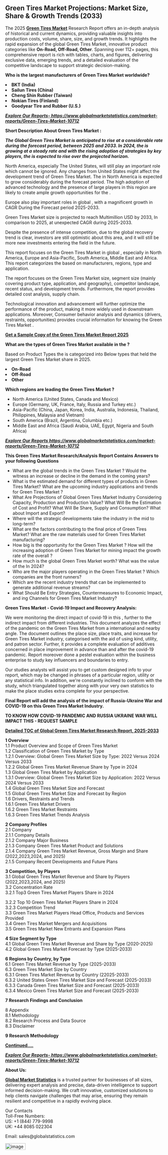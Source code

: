 <h2>Green Tires Market Projections: Market Size, Share & Growth Trends (2033)</h2><p>The 2025 <strong><a href="https://www.globalmarketstatistics.com/market-reports/Green-Tires-Market-10712">Green Tires Market</a></strong> Research Report offers an in-depth analysis of historical and current dynamics, providing valuable insights into production costs, volume, share, size, and growth trends. It highlights the rapid expansion of the global Green Tires Market, innovative product categories like <strong>On-Road, Off-Road, Other</strong>. Spanning over 112+ pages, this comprehensive report is rich with tables, charts, and figures, delivering exclusive data, emerging trends, and a detailed evaluation of the competitive landscape to support strategic decision-making.</p><p><strong>Who is the largest manufacturers of Green Tires Market worldwide?</strong></p><p><strong><li>BKT (India)<li>Sailun Tires (China)<li>Cheng Shin Rubber (Taiwan)<li>Nokian Tires (Finland)<li>Goodyear Tire and Rubber (U.S.)</strong></p><p><strong><em><a href="https://www.globalmarketstatistics.com/market-reports/Green-Tires-Market-10712">Explore Our Reports-&nbsp;https://www.globalmarketstatistics.com/market-reports/Green-Tires-Market-10712</a></em></strong></p><p><strong>Short Description About Green Tires Market :</strong></p><p><strong><em>The Global Green Tires Market is anticipated to rise at a considerable rate during the forecast period, between 2025 and 2033. In 2024, the is growing at a steady rate and with the rising adoption of strategies by key players, the is expected to rise over the projected horizon.</em></strong></p><p>North America, especially The United States, will still play an important role which cannot be ignored. Any changes from United States might affect the development trend of Green Tires Market. The in North America is expected to grow considerably during the forecast period. The high adoption of advanced technology and the presence of large players in this region are likely to create ample growth opportunities for the .</p><p>Europe also play important roles in global , with a magnificent growth in CAGR During the Forecast period 2025-2033.</p><p>Green Tires Market size is projected to reach Multimillion USD by 2033, In comparison to 2025, at unexpected CAGR during 2025-2033.</p><p>Despite the presence of intense competition, due to the global recovery trend is clear, investors are still optimistic about this area, and it will still be more new investments entering the field in the future.</p><p>This report focuses on the Green Tires Market in global , especially in North America, Europe and Asia-Pacific, South America, Middle East and Africa. This report categorizes the based on manufacturers, regions, type and application.</p><p>The report focuses on the Green Tires Market size, segment size (mainly covering product type, application, and geography), competitor landscape, recent status, and development trends. Furthermore, the report provides detailed cost analysis, supply chain.</p><p>Technological innovation and advancement will further optimize the performance of the product, making it more widely used in downstream applications. Moreover, Consumer behavior analysis and dynamics (drivers, restraints, opportunities) provides crucial information for knowing the Green Tires Market .</p><p><strong><a href="https://www.globalmarketstatistics.com/market-reports/Green-Tires-Market-10712">Get a Sample Copy of the Green Tires Market Report 2025</a></strong></p><p><strong>What are the types of Green Tires Market available in the ?</strong></p><p>Based on Product Types the is categorized into Below types that held the largest Green Tires Market share in 2025.</p><p><strong><li>On-Road<li>Off-Road<li>Other</strong></p><p><strong>Which regions are leading the Green Tires Market ?</strong></p><ul><li>North America (United States, Canada and Mexico)</li><li>Europe (Germany, UK, France, Italy, Russia and Turkey etc.)</li><li>Asia-Pacific (China, Japan, Korea, India, Australia, Indonesia, Thailand, Philippines, Malaysia and Vietnam)</li><li>South America (Brazil, Argentina, Columbia etc.)</li><li>Middle East and Africa (Saudi Arabia, UAE, Egypt, Nigeria and South Africa)</li></ul><p><strong><em><a href="https://www.globalmarketstatistics.com/market-reports/Green-Tires-Market-10712">Explore Our Reports https://www.globalmarketstatistics.com/market-reports/Green-Tires-Market-10712</a></em></strong></p><p><strong>This Green Tires Market Research/Analysis Report Contains Answers to your following Questions</strong></p><ul><li>What are the global trends in the Green Tires Market ? Would the witness an increase or decline in the demand in the coming years?</li><li>What is the estimated demand for different types of products in Green Tires Market? What are the upcoming industry applications and trends for Green Tires Market ?</li><li>What Are Projections of Global Green Tires Market Industry Considering Capacity, Production and Production Value? What Will Be the Estimation of Cost and Profit? What Will Be Share, Supply and Consumption? What about Import and Export?</li><li>Where will the strategic developments take the industry in the mid to long-term?</li><li>What are the factors contributing to the final price of Green Tires Market? What are the raw materials used for Green Tires Market manufacturing?</li><li>How big is the opportunity for the Green Tires Market ? How will the increasing adoption of Green Tires Market for mining impact the growth rate of the overall ?</li><li>How much is the global Green Tires Market worth? What was the value of the In 2024?</li><li>Who are the major players operating in the Green Tires Market ? Which companies are the front runners?</li><li>Which are the recent industry trends that can be implemented to generate additional revenue streams?</li><li>What Should Be Entry Strategies, Countermeasures to Economic Impact, and ing Channels for Green Tires Market Industry?</li></ul><p><strong>Green Tires Market - Covid-19 Impact and Recovery Analysis:</strong></p><p>We were monitoring the direct impact of covid-19 in this , further to the indirect impact from different industries. This document analyzes the effect of the pandemic on the Green Tires Market from a international and nearby angle. The document outlines the place size, place traits, and increase for Green Tires Market industry, categorised with the aid of using kind, utility, and patron sector. Further, it provides a complete evaluation of additives concerned in place improvement in advance than and after the covid-19 pandemic. Report moreover done a pestel evaluation within the business enterprise to study key influencers and boundaries to entry.</p><p>Our studies analysts will assist you to get custom designed info to your report, which may be changed in phrases of a particular region, utility or any statistical info. In addition, we're constantly inclined to conform with the study, which triangulated together along with your very own statistics to make the place studies extra complete for your perspective.</p><p><strong>Final Report will add the analysis of the impact of Russia-Ukraine War and COVID-19 on this Green Tires Market Industry.</strong></p><p><strong>TO KNOW HOW COVID-19 PANDEMIC AND RUSSIA UKRAINE WAR WILL IMPACT THIS - REQUEST SAMPLE</strong></p><p><strong><a href="https://www.globalmarketstatistics.com/market-reports/Green-Tires-Market-10712">Detailed TOC of Global Green Tires Market Research Report, 2025-2033</a></strong></p><p><strong>1 Overview</strong><br /> 1.1 Product Overview and Scope of Green Tires Market<br /> 1.2 Classification of Green Tires Market by Type<br /> 1.2.1 Overview: Global Green Tires Market Size by Type: 2022 Versus 2024 Versus 2033<br /> 1.2.2 Global Green Tires Market Revenue Share by Type in 2024<br /> 1.3 Global Green Tires Market by Application<br /> 1.3.1 Overview: Global Green Tires Market Size by Application: 2022&nbsp;Versus 2024 Versus 2033<br /> 1.4 Global Green Tires Market Size and Forecast<br /> 1.5 Global Green Tires Market Size and Forecast by Region<br /> 1.6 Drivers, Restraints and Trends<br /> 1.6.1 Green Tires Market Drivers<br /> 1.6.2 Green Tires Market Restraints<br /> 1.6.3 Green Tires Market Trends Analysis</p><p><strong>2 Company Profiles</strong><br /> 2.1 Company<br /> 2.1.1 Company Details<br /> 2.1.2 Company Major Business<br /> 2.1.3 Company Green Tires Market Product and Solutions<br /> 2.1.4 Company Green Tires Market Revenue, Gross Margin and Share (2022,2023,2024, and 2025)<br /> 2.1.5 Company Recent Developments and Future Plans</p><p><strong>3 Competition, by Players</strong><br /> 3.1 Global Green Tires Market Revenue and Share by Players (2022,2023,2024, and 2025)<br /> 3.2 Concentration Rate<br /> 3.2.1 Top3 Green Tires Market Players Share in 2024</p><p>3.2.2 Top 10 Green Tires Market Players Share in 2024<br /> 3.2.3 Competition Trend<br /> 3.3 Green Tires Market Players Head Office, Products and Services Provided<br /> 3.4 Green Tires Market Mergers and Acquisitions<br /> 3.5 Green Tires Market New Entrants and Expansion Plans</p><p><strong>4 Size Segment by Type</strong><br /> 4.1 Global Green Tires Market Revenue and Share by Type (2020-2025)<br /> 4.2 Global Green Tires Market Forecast by Type (2025-2033)</p><p><strong>6 Regions by Country, by Type</strong><br /> 6.1 Green Tires Market Revenue by Type (2025-2033)<br /> 6.3 Green Tires Market Size by Country<br /> 6.3.1 Green Tires Market Revenue by Country (22025-2033)<br /> 6.3.2 United States Green Tires Market Size and Forecast (2025-2033)<br /> 6.3.3 Canada Green Tires Market Size and Forecast (2025-2033)<br /> 6.3.4 Mexico Green Tires Market Size and Forecast (2025-2033)</p><p><strong>7 Research Findings and Conclusion</strong></p><p>8 Appendix<br /> 8.1 Methodology<br /> 8.2 Research Process and Data Source<br /> 8.3 Disclaimer</p><p><strong>9 Research Methodology</strong></p><p><strong><a href="https://www.globalmarketstatistics.com/market-reports/Green-Tires-Market-10712">Continued&hellip;.</a></strong></p><p><strong><em><a href="https://www.globalmarketstatistics.com/market-reports/Green-Tires-Market-10712">Explore Our Reports-&nbsp;https://www.globalmarketstatistics.com/market-reports/Green-Tires-Market-10712</a></em></strong></p><p><strong>About Us:</strong></p><p><strong><a href="https://www.globalmarketstatistics.com/">Global Market Statistics</a></strong> is a trusted partner for businesses of all sizes, delivering expert analysis and precise, data-driven intelligence to support informed decision-making. We craft innovative, customized solutions to help clients navigate challenges that may arise, ensuring they remain resilient and competitive in a rapidly evolving place.</p><p>Our Contacts<br /> Toll-Free Numbers:<br /> US: +1 (844) 779-9998<br /> UK: +44 8085 022304</p><p>Email: sales@globalstatistics.com</p>
<img width="65" height="21" alt="image" src="https://github.com/user-attachments/assets/4659f6f3-eab8-4c6f-99f5-2efcdfec0a54" />
